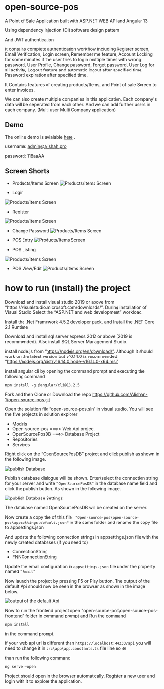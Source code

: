 # open-source-pos
A Point of Sale Application built with ASP.NET WEB API and Angular 13

Using  dependency injection (DI) software design pattern

And JWT authentication

It contains complete authentication workflow including Register screen, Email Verification, Login screen, Remember me feature, Account Locking for some minutes if the user tries to login multiple times with wrong password, User Profile, Change password, Forget password, User Log for all activity, Logout feature and automatic logout after specified time. Password expiration after specified time.

It Contains features of creating products/Items, and Point of sale Screen to enter invoices. 

We can also create multiple companies in this application. Each company's data will be seperated from each other. And we can add further users in each company. (Multi user Multi Company application)

## Demo
The online demo is avialable [here](http://open-source-pos.alishah.pro/) .

username: admin@alishah.pro

password: 11!!aaAA
## Screen Shorts
- Products/Items Screen 
![Products/Items Screen](Docs/Products/Products.png)

- Login

![Products/Items Screen](Docs/Account%20Management/Login.png)

- Register

![Products/Items Screen](Docs/Account%20Management/Register.png)

- Change Password
![Products/Items Screen](Docs/Account%20Management/Change-Password.png)

- POS Entry
![Products/Items Screen](Docs/POS/POS-entry.png)

- POS Listing

![Products/Items Screen](Docs/POS/POS-Listing.png)

- POS View/Edit
![Products/Items Screen](Docs/POS/POS-View-Edit.png)



# how to run (install) the project

Download and install visual studio 2019 or above  from “https://visualstudio.microsoft.com/downloads/”. During installation of Visual Studio Select the “ASP.NET and web development” workload.

Install the .Net Framework 4.5.2 developer pack. and
Install the .NET Core 2.1 Runtime

Download and install sql server express 2012 or above (2019 is recommended). Also install SQL Server Management Studio.


install node.js from “https://nodejs.org/en/download/”. Although it should work on the latest version but v16.14.0 is recommended “https://nodejs.org/dist/v16.14.0/node-v16.14.0-x64.msi” 

install angular cli by opening the command prompt and executing the following command
```
npm install -g @angular/cli@13.2.5
```
Fork and then Clone or Download the repo
https://github.com/Alishan-1/open-source-pos.git


Open the solution file “open-source-pos.sln” in visual studio. You will see the five projects in solution explorer
- Models 
- Open-source-pos ===>> Web Api project
- OpenSourcePosDB ===>> Database Project
- Repositories
- Services

Right click on the “OpenSourcePosDB” project and click publish as shown in the following image. 

![publish Database](Docs/Installation/publishBD.jpg)

Publish database dialogue will be shown.
Enter/select the connection string for your server and write `“OpenSourcePosDB”` in the database name field and click the publish button. As shown in the following image.

![publish Database Settings](Docs/Installation/publishBD_2.jpg)

The database named OpenSourcePosDB will be created on the server.

Now create a copy the of this file ` "Open-source-pos\open-source-pos\appsettings.default.json"` in the same folder and rename the copy file to appsettings.json

And update the following connection strings in appsettings.json file with the newly created databases (if you need to)
- ConnectionString
- FNNConnectionString

Update the email configuration in `appsettings.json` file under the property named `“Email”`

Now launch the project by pressing F5 or Play button. The output of the default Api should now be seen in the browser as shown in the image below.

![output of the default Api](Docs/Installation/Default_api_output.png)

Now to run the frontend project open "open-source-pos\open-source-pos-frontend" folder in command prompt and Run the command 
```
npm install
```
in the command prompt.

if your web api url is different than `https://localhost:44333/api`
you will need to change it in `src\app\app.constants.ts` file line no `46`

than run the following command
```
ng serve –open
```

Project should open in the browser automatically. Register a new user and login with it to explore the application.
